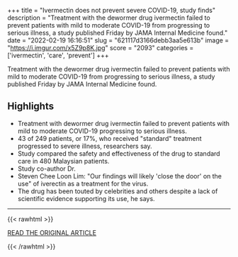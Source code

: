 +++
title = "Ivermectin does not prevent severe COVID-19, study finds"
description = "Treatment with the dewormer drug ivermectin failed to prevent patients with mild to moderate COVID-19 from progressing to serious illness, a study published Friday by JAMA Internal Medicine found."
date = "2022-02-19 16:16:51"
slug = "621117d3166debb3aa5e613b"
image = "https://i.imgur.com/x5Z9p8K.jpg"
score = "2093"
categories = ['ivermectin', 'care', 'prevent']
+++

Treatment with the dewormer drug ivermectin failed to prevent patients with mild to moderate COVID-19 from progressing to serious illness, a study published Friday by JAMA Internal Medicine found.

## Highlights

- Treatment with dewormer drug ivermectin failed to prevent patients with mild to moderate COVID-19 progressing to serious illness.
- 43 of 249 patients, or 17%, who received "standard" treatment progressed to severe illness, researchers say.
- Study compared the safety and effectiveness of the drug to standard care in 480 Malaysian patients.
- Study co-author Dr.
- Steven Chee Loon Lim: "Our findings will likely 'close the door' on the use" of iverectin as a treatment for the virus.
- The drug has been touted by celebrities and others despite a lack of scientific evidence supporting its use, he says.

---

{{< rawhtml >}}
  <p class="article-category">
    <a target="_blank" href="https://www.upi.com/Health_News/2022/02/18/covid-19-ivermectin-treatment-ineffective-study/3441645193314/">READ THE ORIGINAL ARTICLE</a>
  </p>
{{< /rawhtml >}}
